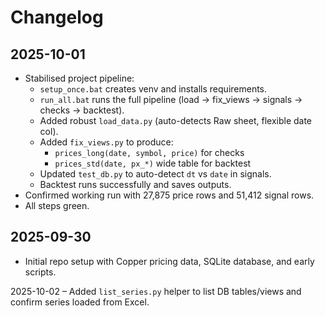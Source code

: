 # Changelog

## 2025-10-01
- Stabilised project pipeline:
  - `setup_once.bat` creates venv and installs requirements.
  - `run_all.bat` runs the full pipeline (load → fix_views → signals → checks → backtest).
  - Added robust `load_data.py` (auto-detects Raw sheet, flexible date col).
  - Added `fix_views.py` to produce:
    - `prices_long(date, symbol, price)` for checks
    - `prices_std(date, px_*)` wide table for backtest
  - Updated `test_db.py` to auto-detect `dt` vs `date` in signals.
  - Backtest runs successfully and saves outputs.
- Confirmed working run with 27,875 price rows and 51,412 signal rows.
- All steps green.

## 2025-09-30
- Initial repo setup with Copper pricing data, SQLite database, and early scripts.

2025-10-02 – Added `list_series.py` helper to list DB tables/views and confirm series loaded from Excel.

